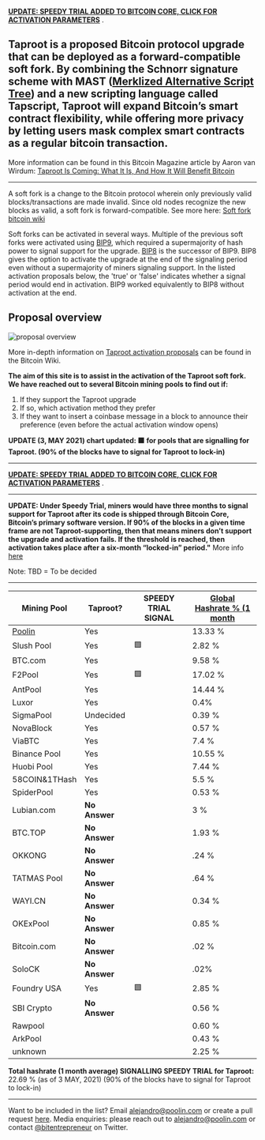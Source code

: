 <span style="color:blue"> **[UPDATE: SPEEDY TRIAL ADDED TO BITCOIN CORE, CLICK FOR ACTIVATION PARAMETERS](https://github.com/bitcoin/bitcoin/pull/21686)** </span>.


## Taproot is a proposed Bitcoin protocol upgrade that can be deployed as a forward-compatible soft fork. By combining the Schnorr signature scheme with MAST ([Merklized Alternative Script Tree](https://bitcoin.stackexchange.com/questions/99539/what-are-merklized-alternative-script-trees)) and a new scripting language called Tapscript, Taproot will expand Bitcoin’s smart contract flexibility, while offering more privacy by letting users mask complex smart contracts as a regular bitcoin transaction.
More information can be found in this Bitcoin Magazine article by Aaron van Wirdum: [Taproot Is Coming: What It Is, And How It Will Benefit Bitcoin](https://bitcoinmagazine.com/articles/taproot-coming-what-it-and-how-it-will-benefit-bitcoin)

------

A soft fork is a change to the Bitcoin protocol wherein only previously valid blocks/transactions are made invalid. Since old nodes recognize the new blocks as valid, a soft fork is forward-compatible. See more here: [Soft fork bitcoin wiki](https://en.bitcoin.it/wiki/Softfork) 

Soft forks can be activated in several ways. Multiple of the previous soft forks were activated using [BIP9](https://en.bitcoin.it/wiki/BIP_0009), which required a supermajority of hash power to signal support for the upgrade. [BIP8](https://en.bitcoin.it/wiki/BIP_0008) is the successor of BIP9. BIP8 gives the option to activate the upgrade at the end of the signaling period even without a supermajority of miners signaling support. In the listed activation proposals below, the 'true' or 'false' indicates whether a signal period would end in activation. BIP9 worked equivalently to BIP8 without activation at the end.

## Proposal overview

![proposal overview](https://en.bitcoin.it/w/images/en/1/19/Activation-timeline.png)

More in-depth information on [Taproot activation proposals](https://en.bitcoin.it/wiki/Taproot_activation_proposals) can be found in the Bitcoin Wiki.

**The aim of this site is to assist in the activation of the Taproot soft fork. We have reached out to several Bitcoin mining pools to find out if:**

1. If they support the Taproot upgrade
1. If so, which activation method they prefer
1. If they want to insert a coinbase message in a block to announce their preference (even before the actual activation window opens)


**UPDATE (3, MAY 2021) chart updated: 🟩 for pools that are signalling for Taproot. (90% of the blocks have to signal for Taproot to lock-in)**

------

<span style="color:blue"> **[UPDATE: SPEEDY TRIAL ADDED TO BITCOIN CORE, CLICK FOR ACTIVATION PARAMETERS](https://github.com/bitcoin/bitcoin/pull/21686)** </span>.


------


**UPDATE: Under Speedy Trial, miners would have three months to signal support for Taproot after its code is shipped through Bitcoin Core, Bitcoin’s primary software version. If 90% of the blocks in a given time frame are not Taproot-supporting, then that means miners don’t support the upgrade and activation fails. If the threshold is reached, then activation takes place after a six-month “locked-in” period."** More info [here](https://www.coindesk.com/speedy-trial-taproot-activation-bitcoin-safety-net-uasf)

Note: TBD = To be decided

------

 Mining Pool |   Taproot?    | SPEEDY TRIAL SIGNAL | [Global Hashrate % (1 month](https://btc.com/stats/pool?pool_mode=month) |
------------ | ------------- | ------------- | ------------- |
[Poolin](https://poolin.com) | Yes | | 13.33 %	|
Slush Pool | Yes | 🟩 | 2.82 %	|
BTC.com | Yes  | |  9.58 %	
F2Pool | Yes | 🟩  | 17.02 %	
AntPool | Yes |  | 14.44 %	
Luxor | Yes | |   0.4% 
SigmaPool | Undecided | |  0.39 %
NovaBlock  | Yes |  |   0.57 % 
ViaBTC   | Yes | |  7.4 %
Binance Pool | Yes | |  10.55 %	
Huobi Pool | Yes |  |  7.44 %
58COIN&1THash	| Yes |  |  5.5 %	
SpiderPool	| Yes | |  0.53 %	
Lubian.com | **No Answer** | |   3 %
BTC.TOP | **No Answer** | |   1.93 %	
OKKONG | **No Answer** |  |   .24 %
TATMAS Pool | **No Answer** | |  .64 %
WAYI.CN | **No Answer** | |   0.34 %	
OKExPool | **No Answer** | |   0.85 %	
Bitcoin.com | **No Answer** | |   .02 %
SoloCK | **No Answer** |  |   .02%
Foundry USA | Yes | 🟩 |  2.85 %	
SBI Crypto | **No Answer** | |   0.56 %	
Rawpool | | |  0.60 %	
ArkPool | | |  0.43 %	
unknown | | |  2.25 %	


**Total hashrate (1 month average) SIGNALLING SPEEDY TRIAL for Taproot:** 22.69 % (as of 3 MAY, 2021)
(90% of the blocks have to signal for Taproot to lock-in)

------

Want to be included in the list? Email <alejandro@poolin.com> or create a pull request [here](https://github.com/taprootactivation). 
Media enquiries: please reach out to <alejandro@poolin.com> or contact [@bitentrepreneur](https://twitter.com/bitentrepreneur) on Twitter.


